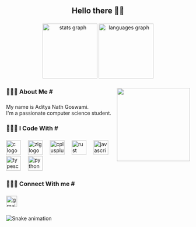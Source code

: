 <h2 align="center">Hello there ✌🏻</h2>

###

<div align="center">
  <img src="https://github-readme-stats.vercel.app/api?username=iadityanath8&hide_title=false&hide_rank=false&show_icons=true&include_all_commits=true&count_private=true&disable_animations=false&theme=merko&locale=en&hide_border=false&order=1" height="150" alt="stats graph"  />
  <img src="https://github-readme-stats.vercel.app/api/top-langs?username=iadityanath8&locale=en&hide_title=false&layout=compact&card_width=320&langs_count=5&theme=merko&hide_border=false&order=2" height="150" alt="languages graph"  />
</div>

###

<img align="right" height="200" src="https://gifdb.com/images/high/black-cat-typing-fast-z5sz7os422wrp0pt.gif"  />

###

<h3 align="left">🧑🏻‍💻 About Me #</h3>

###

<p align="left">My name is Aditya Nath Goswami.<br>I'm a passionate computer science student.</p>

###

<h3 align="left">🧑🏻‍💻 I Code With #</h3>

###

<div align="left">
  <img src="https://cdn.jsdelivr.net/gh/devicons/devicon/icons/c/c-original.svg" height="40" alt="c logo"  />
  <img width="12" />
  <img src="https://cdn.jsdelivr.net/gh/devicons/devicon/icons/zig/zig-original.svg" height="40" alt="zig logo"  />
  <img width="12" />
  <img src="https://cdn.jsdelivr.net/gh/devicons/devicon/icons/cplusplus/cplusplus-original.svg" height="40" alt="cplusplus logo"  />
  <img width="12" />
  <img src="https://cdn.jsdelivr.net/gh/devicons/devicon/icons/rust/rust-plain.svg" height="40" alt="rust logo"  />
  <img width="12" />
  <img src="https://cdn.jsdelivr.net/gh/devicons/devicon/icons/javascript/javascript-original.svg" height="40" alt="javascript logo"  />
  <img width="12" />
  <img src="https://cdn.jsdelivr.net/gh/devicons/devicon/icons/typescript/typescript-original.svg" height="40" alt="typescript logo"  />
  <img width="12" />
  <img src="https://cdn.jsdelivr.net/gh/devicons/devicon/icons/python/python-original.svg" height="40" alt="python logo"  />
</div>

###

<p align="left"></p>

###

<h3 align="left">🧑🏻‍💻 Connect With me #</h3>

###

<div align="left">
  <a href="iadityanath8@gmail.com" target="_blank">
    <img src="https://img.shields.io/static/v1?message=Gmail&logo=gmail&label=&color=D14836&logoColor=white&labelColor=&style=for-the-badge" height="30" alt="gmail logo"  />
  </a>
</div>

###

<p align="left"></p>

###

<img src="https://raw.githubusercontent.com/Satya1824/Satya1824/output/snake.svg" alt="Snake animation" />

###

<p align="left"></p>

###
